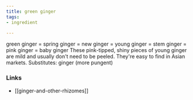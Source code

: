 ```yaml
---
title: green ginger
tags:
- ingredient

---
```

green ginger = spring ginger = new ginger = young ginger = stem ginger = pink ginger = baby ginger These pink-tipped, shiny pieces of young ginger are mild and usually don't need to be peeled. They're easy to find in Asian markets. Substitutes: ginger (more pungent)

### Links

* [[ginger-and-other-rhizomes]]
